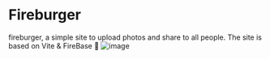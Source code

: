 # Fireburger
fireburger, a simple site to upload photos and share to all people. The site is based on Vite &amp; FireBase 🍂
![image](https://github.com/amadich/fireburger/assets/74735976/4d6a433b-76fc-4b3f-9a11-10882bb53523)
#
